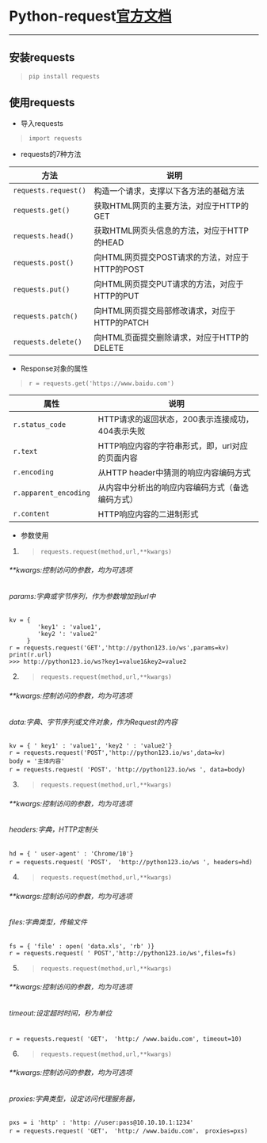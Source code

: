 # Python-request[官方文档](https://requests.readthedocs.io/zh_CN/latest/)
----------


## 安装requests
> `pip install requests`

## 使用requests

* 导入requests

> `import requests`

* requests的7种方法

| 方法                 | 说明                                           |
| -------------------- | ---------------------------------------------- |
| `requests.request()` | 构造一个请求，支撑以下各方法的基础方法         |
| `requests.get()`     | 获取HTML网页的主要方法，对应于HTTP的GET        |
| `requests.head()`    | 获取HTML网页头信息的方法，对应于HTTP的HEAD     |
| `requests.post()`    | 向HTML网页提交POST请求的方法，对应于HTTP的POST |
| `requests.put()`     | 向HTML网页提交PUT请求的方法，对应于HTTP的PUT   |
| `requests.patch()`   | 向HTML网页提交局部修改请求，对应于HTTP的PATCH  |
| `requests.delete()`  | 向HTML页面提交删除请求，对应于HTTP的DELETE     |

* Response对象的属性

>`r = requests.get('https://www.baidu.com')`

| 属性                  | 说明                                             |
| --------------------- | ------------------------------------------------ |
| `r.status_code`       | HTTP请求的返回状态，200表示连接成功，404表示失败 |
| `r.text`              | HTTP响应内容的字符串形式，即，url对应的页面内容  |
| `r.encoding`          | 从HTTP header中猜测的响应内容编码方式            |
| `r.apparent_encoding` | 从内容中分析出的响应内容编码方式（备选编码方式） |
| `r.content`           | HTTP响应内容的二进制形式                         |

* 参数使用

1. > `requests.request(method,url,**kwargs)`

###### **kwargs:控制访问的参数，均为可选项
###### params:字典或字节序列，作为参数增加到url中
```
kv = { 
        'key1' : 'value1',
        'key2 ': 'value2'
     }
r = requests.request('GET','http://python123.io/ws',params=kv)
print(r.url)
>>> http://python123.io/ws?key1=value1&key2=value2
```

2. > `requests.request(method,url,**kwargs)`

###### **kwargs:控制访问的参数，均为可选项
###### data:字典、字节序列或文件对象，作为Request的内容
```
kv = { ' key1' : 'value1', 'key2 ' : 'value2'}
r = requests.request('POST','http://python123.io/ws',data=kv)
body = '主体内容'
r = requests.request( 'POST'，'http://python123.io/ws ', data=body)
```

3. > `requests.request(method,url,**kwargs)`

###### **kwargs:控制访问的参数，均为可选项
###### headers:字典，HTTP定制头
```
hd = { ' user-agent' : 'Chrome/10'}
r = requests.request( 'POST'， 'http://python123.io/ws ', headers=hd)
```

4. > `requests.request(method,url,**kwargs)`

###### **kwargs:控制访问的参数，均为可选项
###### files:字典类型，传输文件
```
fs = { 'file' : open( 'data.xls', 'rb' )}
r = requests.request( ' POST','http://python123.io/ws',files=fs)
```

5. > `requests.request(method,url,**kwargs)`

###### **kwargs:控制访问的参数，均为可选项
###### timeout:设定超时时间，秒为单位
```
r = requests.request( 'GET'， 'http:/ /www.baidu.com', timeout=10)
```

6. > `requests.request(method,url,**kwargs)`

###### **kwargs:控制访问的参数，均为可选项
###### proxies:字典类型，设定访问代理服务器，
```
pxs = i 'http' : 'http: //user:pass@10.10.10.1:1234'
r = requests.request( 'GET'， 'http:/ /www.baidu.com'， proxies=pxs)
```






